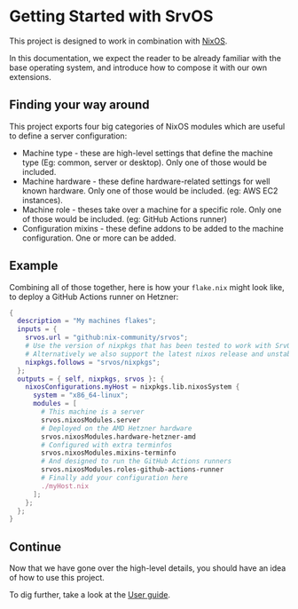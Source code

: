 # Getting Started with SrvOS

This project is designed to work in combination with [NixOS](https://nixos.org).

In this documentation, we expect the reader to be already familiar with the base operating system, and introduce how to compose it with our own extensions.

## Finding your way around

This project exports four big categories of NixOS modules which are useful to define a server configuration:

* Machine type - these are high-level settings that define the machine type (Eg: common, server or desktop). Only one of those would be included.
* Machine hardware - these define hardware-related settings for well known hardware. Only one of those would be included. (eg: AWS EC2 instances).
* Machine role - theses take over a machine for a specific role. Only one of those would be included. (eg: GitHub Actions runner)
* Configuration mixins - these define addons to be added to the machine configuration. One or more can be added.

## Example

Combining all of those together, here is how your `flake.nix` might look like, to deploy a GitHub Actions runner on Hetzner:

```nix
{
  description = "My machines flakes";
  inputs = {
    srvos.url = "github:nix-community/srvos";
    # Use the version of nixpkgs that has been tested to work with SrvOS
    # Alternatively we also support the latest nixos release and unstable
    nixpkgs.follows = "srvos/nixpkgs";
  };
  outputs = { self, nixpkgs, srvos }: {
    nixosConfigurations.myHost = nixpkgs.lib.nixosSystem {
      system = "x86_64-linux";
      modules = [
        # This machine is a server
        srvos.nixosModules.server
        # Deployed on the AMD Hetzner hardware
        srvos.nixosModules.hardware-hetzner-amd
        # Configured with extra terminfos
        srvos.nixosModules.mixins-terminfo
        # And designed to run the GitHub Actions runners
        srvos.nixosModules.roles-github-actions-runner
        # Finally add your configuration here
        ./myHost.nix
      ];
    };
  };
}
```

## Continue

Now that we have gone over the high-level details, you should have an idea of how to use this project.

To dig further, take a look at the [User guide](user_guide.md).
